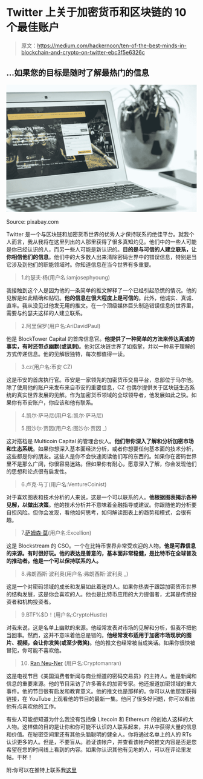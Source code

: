 # Twitter 上关于加密货币和区块链的 10 个最佳账户

> 原文：<https://medium.com/hackernoon/ten-of-the-best-minds-in-blockchain-and-crypto-on-twitter-ebc3f5e6326c>

## …如果您的目标是随时了解最热门的信息

![](img/39c8fae378b9a4859216731358dfe27f.png)

Source: pixabay.com

Twitter 是一个与区块链和加密货币世界的优秀人才保持联系的绝佳平台。就我个人而言，我从我将在这里列出的人那里获得了很多真知灼见。他们中的一些人可能是你已经认识的人，而另一些人可能是新认识的。**目的是与可信的人建立联系，让你相信他们的信息**。他们中的大多数人出来清除密码世界中的错误信息，特别是当它涉及到他们的职能领域时。你知道信息在当今世界有多重要。

> 1.约瑟夫·杨(用户名:iamjosephyoung)

我接触到这个人是因为他的一条简单的推文解释了一个已经引起恐慌的情况。他的见解是如此精确和贴切。**他的信息在很大程度上是可信的**。此外，他诚实、真诚、直率。我从没见过他发无用的推文。在一个顶级媒体巨头制造错误信息的世界里，需要与约瑟夫这样的人建立联系。

> 2.阿里保罗(用户名:AriDavidPaul)

他是 BlockTower Capital 的首席信息官。**他提供了一种简单的方法来传达真诚的事实，有时还带点幽默(或讽刺)**。他对区块链世界了如指掌，并以一种易于理解的方式传递信息。他的见解很独特，每次都值得一读。

> 3.cz(用户名:币安 CZ)

这是币安的首席执行官。币安是一家领先的加密货币交易平台，总部位于马尔他。除了使用他的账户来发布来自币安的重要信息，CZ 也偶尔提供关于区块链生态系统的真实世界发展的见解。作为加密货币领域的全球领导者，他发展如此之快。如果你有币安账户，你应该和他有联系。

> 4.凯尔·萨马尼(用户名:凯尔·萨马尼)
> 
> 5.图沙尔·贾因(用户名:图沙尔·贾因 _)

这对搭档是 Multicoin Capital 的管理合伙人。**他们带你深入了解和分析加密市场和生态系统**。如果你想深入基本面经济分析，或者你想要任何基本面的技术分析，这些都是你的朋友。这些人是你不会快速阅读他们写的东西的。如果你在密码世界里不是那么广阔，你很容易迷路。但如果你有耐心，愿意深入了解，你会发现他们的思想和论点很有启发性。

> 6.卢克·马丁(用户名:VentureCoinist)

对于喜欢图表和技术分析的人来说，这是一个可以联系的人。**他根据图表揭示各种见解，以做出决策**。他的技术分析并不意味着金融指导或建议。你跟随他的分析要自担风险。但你会发现，看他如何思考，如何解读图表上的趋势和模式，会很有趣。

> 7.[萨姆森·莫](https://medium.com/u/b900d744cf5a?source=post_page-----ebc3f5e6326c--------------------------------)(用户名:Excellion)

这是 Blockstream 的 CSO。一个在比特币世界非常受欢迎的人物。**他是可靠信息的来源。有时很好玩。他的表达是善意的，基本面非常稳健，是比特币在全球普及的推动者。他是一个可以保持联系的人。**

> 8.弗朗西斯·波利奥(用户名:弗朗西斯·波利奥 _)

这是一个对密码领域的成长和发展如此着迷的人。如果你热衷于跟踪加密货币世界的结构发展，这是你会喜欢的人。他也是比特币应用的大力提倡者，尤其是传统投资者和机构投资者。

> 9.BTF%$D！(用户名:CryptoHustle)

对我来说，这是名单上幽默的来源。他经常发表对市场的见解和分析，但我不把他当回事。然而，这并不意味着他总是错的。**他经常发布适用于加密市场现状的图片、视频，会让你发笑(或至少微笑)**。他的推文也经常被当成笑话。如果你很快被冒犯，你可能不喜欢他。

> 10. [Ran Neu-Ner](https://medium.com/u/2b126efbc7ab?source=post_page-----ebc3f5e6326c--------------------------------) (用户名:Cryptomanran)

这是电视节目《美国消费者新闻与商业频道的密码交易员》的主持人。他是新闻和信息的重要来源。他的节目采访了许多著名的加密专家。他还报道加密领域的重大事件。他的节目很有启发和教育意义。他的推文也是那样的。你可以从他那里获得链接，在 YouTube 上观看他的节目的最新一集。他问了很多好问题，你可以看出他有点喜欢他的工作。

有些人可能想知道为什么我没有包括像 Litecoin 和 Ethereum 的创始人这样的大人物。这样做的目的是让你和你可能不认识的人联系起来，并从中获得大量的信息和价值。在秘密空间里还有其他头脑聪明的健全人。你将通过名单上的人的 RTs 认识更多的人。但是，不要盲从。验证该帐户，并查看该帐户的推文内容是否是您希望在您的时间线上看到的内容。如果你认识其他有见地的人，可以在评论里发帖。干杯！

附:你可以在推特上联系我[这里](http://twitter.com/proofofwoke)